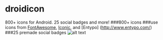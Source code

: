 droidicon
=========

800+ icons for Android. 25 social badges and more!
###800+ icons
###use icons from [FontAwesome](http://fontawesome.io/), [Iconic](https://useiconic.com/open/), and [Entypo] (http://www.entypo.com/)
###25 premade social badges
![alt text](https://github.com/theDazzler/droidicon/blob/master/screenshots/screen1_framed.png)
